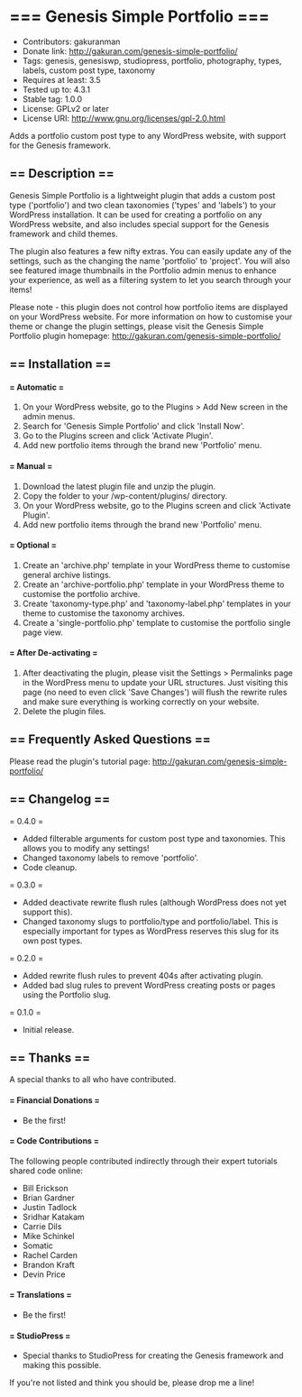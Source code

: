 # === Genesis Simple Portfolio ===

* Contributors: gakuranman
* Donate link: http://gakuran.com/genesis-simple-portfolio/
* Tags: genesis, genesiswp, studiopress, portfolio, photography, types, labels, custom post type, taxonomy
* Requires at least: 3.5
* Tested up to: 4.3.1
* Stable tag: 1.0.0
* License: GPLv2 or later
* License URI: http://www.gnu.org/licenses/gpl-2.0.html

Adds a portfolio custom post type to any WordPress website, with support for the Genesis framework.

## == Description ==

Genesis Simple Portfolio is a lightweight plugin that adds a custom post type ('portfolio') and two clean taxonomies ('types' and 'labels') to your WordPress installation. It can be used for creating a portfolio on any WordPress website, and also includes special support for the Genesis framework and child themes.

The plugin also features a few nifty extras. You can easily update any of the settings, such as the changing the name 'portfolio' to 'project'. You will also see featured image thumbnails in the Portfolio admin menus to enhance your experience, as well as a filtering system to let you search through your items!

Please note - this plugin does not control how portfolio items are displayed on your WordPress website. For more information on how to customise your theme or change the plugin settings, please visit the Genesis Simple Portfolio plugin homepage: http://gakuran.com/genesis-simple-portfolio/

## == Installation ==

#### = Automatic =

1. On your WordPress website, go to the Plugins > Add New screen in the admin menus.
2. Search for 'Genesis Simple Portfolio' and click 'Install Now'.
3. Go to the Plugins screen and click 'Activate Plugin'.
4. Add new portfolio items through the brand new 'Portfolio' menu.

#### = Manual =

1. Download the latest plugin file and unzip the plugin.
2. Copy the folder to your /wp-content/plugins/ directory.
3. On your WordPress website, go to the Plugins screen and click 'Activate Plugin'.
4. Add new portfolio items through the brand new 'Portfolio' menu.

#### = Optional =

1. Create an 'archive.php' template in your WordPress theme to customise general archive listings.
2. Create an 'archive-portfolio.php' template in your WordPress theme to customise the portfolio archive.
3. Create 'taxonomy-type.php' and 'taxonomy-label.php' templates in your theme to customise the taxonomy archives.
4. Create a 'single-portfolio.php' template to customise the portfolio single page view.

#### = After De-activating =

1. After deactivating the plugin, please visit the Settings > Permalinks page in the WordPress menu to update your URL structures. Just visiting this page (no need to even click 'Save Changes') will flush the rewrite rules and make sure everything is working correctly on your website.
2. Delete the plugin files.

## == Frequently Asked Questions ==

Please read the plugin's tutorial page: http://gakuran.com/genesis-simple-portfolio/

## == Changelog ==

= 0.4.0 =
* Added filterable arguments for custom post type and taxonomies. This allows you to modify any settings!
* Changed taxonomy labels to remove 'portfolio'.
* Code cleanup.

= 0.3.0 =
* Added deactivate rewrite flush rules (although WordPress does not yet support this).
* Changed taxonomy slugs to portfolio/type and portfolio/label. This is especially important for types as WordPress reserves this slug for its own post types.

= 0.2.0 =
* Added rewrite flush rules to prevent 404s after activating plugin.
* Added bad slug rules to prevent WordPress creating posts or pages using the Portfolio slug.

= 0.1.0 =
* Initial release.

## == Thanks ==

A special thanks to all who have contributed.

#### = Financial Donations =

* Be the first!

#### = Code Contributions =

The following people contributed indirectly through their expert tutorials shared code online:

* Bill Erickson
* Brian Gardner
* Justin Tadlock
* Sridhar Katakam
* Carrie Dils
* Mike Schinkel
* Somatic
* Rachel Carden
* Brandon Kraft
* Devin Price

#### = Translations =

* Be the first!

#### = StudioPress =

* Special thanks to StudioPress for creating the Genesis framework and making this possible.

If you're not listed and think you should be, please drop me a line!
